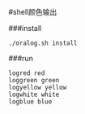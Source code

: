#shell颜色输出

###install
```shell
./oralog.sh install
```
###run
```shell
logred red
loggreen green
logyellow yellow
logwhite white
logblue blue
```

